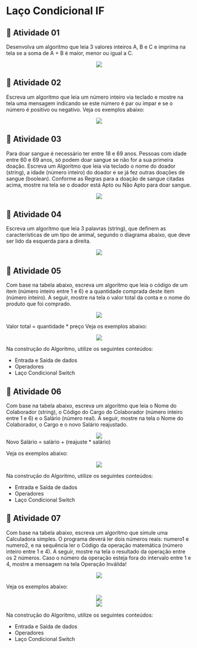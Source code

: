 # Laço Condicional IF

## 📘 Atividade 01
Desenvolva um algoritmo que leia 3 valores inteiros A, B e C e imprima na tela se a soma de A + B é maior, menor ou igual a C.

<div align="center">
  <img src="https://github.com/user-attachments/assets/9faa77f9-9bd3-4474-b01c-8ab36865098b" />
</div>

## 📘 Atividade 02
Escreva um algoritmo que leia um número inteiro via teclado e mostre na tela uma mensagem indicando se este número é par ou ímpar e se o número é positivo ou negativo. Veja os exemplos abaixo:

<div align="center">
  <img src="https://github.com/user-attachments/assets/09e319bd-844b-40a1-8a59-cb0fca3be318" />
</div>

## 📘 Atividade 03
Para doar sangue é necessário ter entre 18 e 69 anos. Pessoas com idade entre 60 e 69 anos, só podem doar sangue se não for a sua primeira doação. Escreva um Algoritmo que leia via teclado o nome do doador (string), a idade (número inteiro) do doador e se já fez outras doações de sangue (boolean). Conforme as Regras para a doação de sangue citadas acima, mostre na tela se o doador está Apto ou Não Apto para doar sangue.

<div align="center">
  <img src="https://github.com/user-attachments/assets/60434062-f11c-49be-b01a-9c94aa3bfb17" />
</div>

## 📘 Atividade 04
Escreva um algoritmo que leia 3 palavras (string), que definem as características de um tipo de animal, segundo o diagrama abaixo, que deve ser lido da esquerda para a direita.

<div align="center">
  <img src="https://github.com/user-attachments/assets/1018c254-985c-4540-beb0-a9474491e497" />
</div>

## 📘 Atividade 05
Com base na tabela abaixo, escreva um algoritmo que leia o código de um item (número inteiro entre 1 e 6) e a quantidade comprada deste item (número inteiro). A seguir, mostre na tela o valor total da conta e o nome do produto que foi comprado.

<div align="center">
  <img src="https://github.com/user-attachments/assets/f83e31fc-c2e8-43de-8c17-f12be24dc151" />
</div>

Valor total = quantidade * preço
Veja os exemplos abaixo:
<div align="center">
  <img src="https://github.com/user-attachments/assets/7931c519-b68a-4247-a66a-a00b87ff2512" />
</div>

Na construção do Algoritmo, utilize os seguintes conteúdos:
- Entrada e Saída de dados
- Operadores
- Laço Condicional Switch

## 📘 Atividade 06
Com base na tabela abaixo, escreva um algoritmo que leia o Nome do Colaborador (string), o Código do Cargo do Colaborador (número inteiro entre 1 e 6) e o Salário (número real). A seguir, mostre na tela o Nome do Colaborador, o Cargo e o novo Salário reajustado.

<div align="center">
  <img src="https://github.com/user-attachments/assets/07b20550-738e-4673-8a5c-80447215ae0c" />
</div>
Novo Salário = salário + (reajuste * salário)

Veja os exemplos abaixo:

<div align="center">
  <img src="https://github.com/user-attachments/assets/4973fcc7-eba8-4d6e-b2df-5fee1fc5d4c4" />
</div>

Na construção do Algoritmo, utilize os seguintes conteúdos:
 - Entrada e Saída de dados
 - Operadores
 - Laço Condicional Switch

## 📘 Atividade 07

Com base na tabela abaixo, escreva um algoritmo que simule uma Calculadora simples. O programa deverá ler dois números reais: numero1 e numero2, e na sequência ler o Código da operação matemática (número inteiro entre 1 e 4). A seguir, mostre na tela o resultado da operação entre os 2 números. Caso o número da operação esteja fora do intervalo entre 1 e 4, mostre a mensagem na tela Operação Inválida!

<div align="center">
  <img src="https://github.com/user-attachments/assets/14ebc086-7f17-4243-a9e8-b3edd2323778" />
</div>

Veja os exemplos abaixo:

<div align="center">
  <img src="https://github.com/user-attachments/assets/9db090b7-712e-4d98-8ea2-b0fdda65c815" /> 
</div>

<div align="center">
  <img src="https://github.com/user-attachments/assets/897f9397-8f08-4493-b46a-d5a4f4ca7d68" /> 
</div>

Na construção do Algoritmo, utilize os seguintes conteúdos:
 - Entrada e Saída de dados
 - Operadores
 - Laço Condicional Switch


